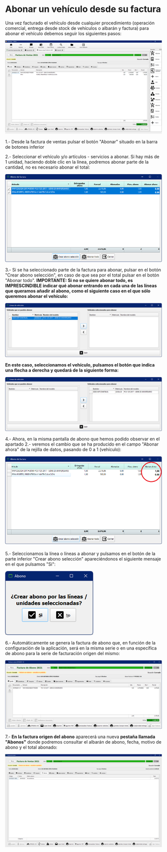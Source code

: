 # Abonar un vehículo desde su factura

Una vez facturado el vehículo desde cualquier procedimiento (operación comercial, entrega desde stock de vehículos o albarán y factura) para abonar el vehículo debemos seguir los siguientes pasos:

![](<../.gitbook/assets/imagen (77) (1).png>)

1.- Desde la factura de ventas pulsar el botón "Abonar" situado en la barra de botones inferior

2.- Seleccionar el vehículo y/o artículos - servicios a abonar. Si hay más de 1 unidad, haciendo doble clic en la línea, podremos abonar parte de la cantidad, no es necesario abonar el total:

![](<../.gitbook/assets/imagen (78).png>)

3.- Si se ha seleccionado parte de la factura para abonar, pulsar en el botón "Crear abono selección", en caso de que sea por el total pulsar en el botón "Abonar todo". **IMPORTANTE: Si no se quiere abonar todo, es IMPRESCINDIBLE indicar qué abonar entrando en cada una de las líneas que queramos añadir al abono, como el siguiente caso en el que sólo queremos abonar el vehículo:**

![](<../.gitbook/assets/imagen (79).png>)

**En este caso, seleccionamos el vehículo, pulsamos el botón que indica una flecha a derecha y quedará de la siguiente forma:**

![](<../.gitbook/assets/imagen (80).png>)

4.- Ahora, en la misma pantalla de abono que hemos podido observar en el apartado 2.- veremos el cambio que se ha producido en el campo "Abonar ahora" de la rejilla de datos, pasando de 0 a 1 (vehículo):

![](<../.gitbook/assets/imagen (83).png>)

5.- Seleccionamos la línea o líneas a abonar y pulsamos en el botón de la parte inferior "Crear abono selección" apareciéndonos el siguiente mensaje en el que pulsamos "Si":

![](<../.gitbook/assets/imagen (84).png>)

6.- Automáticamente se genera la factura de abono que, en función de la configuración de la aplicación, será en la misma serie o en una específica de abono para la serie de facturación origen del mismo:

![](<../.gitbook/assets/imagen (87).png>)

7.- **En la factura origen del abono** aparecerá una nueva **pestaña llamada "Abonos"** donde podremos consultar el albarán de abono, fecha, motivo de abono y el total abonado:

![](<../.gitbook/assets/imagen (88).png>)
